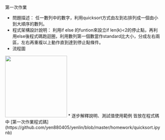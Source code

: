 第一次作業
* 問題描述：
任一數列中的數字，利用quicksort方式由左到右排列成一個由小到大順序的數列。
* 程式架構設計說明：
利用if else 的funtion來設立if len(k)<2的停止點，再利用else後程式碼跑迴圈，利用數列第一個數當作standard比大小，分成左右兩區，左右再重複以上動作直到達到停止點條件。
* 流程圖
<img src='https://github.com/yen880405/yenlin/blob/master/homework/image/quick.jpg' height=200 weight =200>
* 逐步解釋說明、測試值使用範例
皆放在程式碼中
[第一次作業程式碼](https://github.com/yen880405/yenlin/blob/master/homework/quicksort.ipynb)
